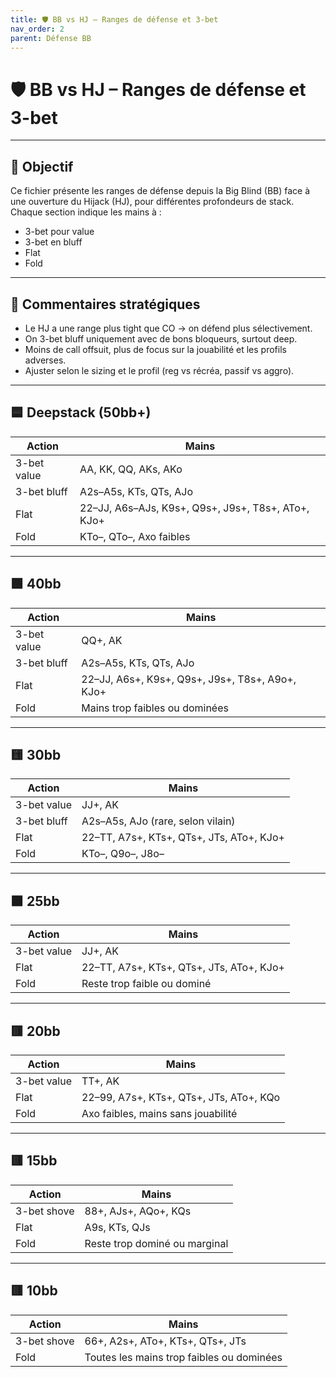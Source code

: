 ```yaml
---
title: 🛡️ BB vs HJ – Ranges de défense et 3-bet
nav_order: 2
parent: Défense BB
---
```


# 🛡️ BB vs HJ – Ranges de défense et 3-bet

---

## 🎯 Objectif

Ce fichier présente les ranges de défense depuis la Big Blind (BB) face à une ouverture du Hijack (HJ), pour différentes profondeurs de stack.  
Chaque section indique les mains à :

- 3-bet pour value
- 3-bet en bluff
- Flat
- Fold

---

## 🧠 Commentaires stratégiques

- Le HJ a une range plus tight que CO → on défend plus sélectivement.
- On 3-bet bluff uniquement avec de bons bloqueurs, surtout deep.
- Moins de call offsuit, plus de focus sur la jouabilité et les profils adverses.
- Ajuster selon le sizing et le profil (reg vs récréa, passif vs aggro).

---

## 🟦 Deepstack (50bb+)

| Action | Mains                                                                  |
|--------|------------------------------------------------------------------------|
| 3-bet value | AA, KK, QQ, AKs, AKo                                              |
| 3-bet bluff | A2s–A5s, KTs, QTs, AJo                                            |
| Flat        | 22–JJ, A6s–AJs, K9s+, Q9s+, J9s+, T8s+, ATo+, KJo+                |
| Fold        | KTo–, QTo–, Axo faibles                                           |

---

## 🟩 40bb

| Action | Mains                                                                 |
|--------|------------------------------------------------------------------------|
| 3-bet value | QQ+, AK                                                           |
| 3-bet bluff | A2s–A5s, KTs, QTs, AJo                                            |
| Flat        | 22–JJ, A6s+, K9s+, Q9s+, J9s+, T8s+, A9o+, KJo+                   |
| Fold        | Mains trop faibles ou dominées                                   |

---

## 🟨 30bb

| Action | Mains                                                             |
|--------|--------------------------------------------------------------------|
| 3-bet value | JJ+, AK                                                       |
| 3-bet bluff | A2s–A5s, AJo (rare, selon vilain)                             |
| Flat        | 22–TT, A7s+, KTs+, QTs+, JTs, ATo+, KJo+                      |
| Fold        | KTo–, Q9o–, J8o–                                              |

---

## 🟧 25bb

| Action | Mains                                                        |
|--------|---------------------------------------------------------------|
| 3-bet value | JJ+, AK                                                  |
| Flat        | 22–TT, A7s+, KTs+, QTs+, JTs, ATo+, KJo+                 |
| Fold        | Reste trop faible ou dominé                              |

---

## 🟥 20bb

| Action | Mains                                                        |
|--------|---------------------------------------------------------------|
| 3-bet value | TT+, AK                                                  |
| Flat        | 22–99, A7s+, KTs+, QTs+, JTs, ATo+, KQo                 |
| Fold        | Axo faibles, mains sans jouabilité                      |

---

## 🟥 15bb

| Action | Mains                                                  |
|--------|----------------------------------------------------------|
| 3-bet shove | 88+, AJs+, AQo+, KQs                                |
| Flat        | A9s, KTs, QJs                                       |
| Fold        | Reste trop dominé ou marginal                      |

---

## 🟥 10bb

| Action | Mains                                                   |
|--------|----------------------------------------------------------|
| 3-bet shove | 66+, A2s+, ATo+, KTs+, QTs+, JTs                    |
| Fold        | Toutes les mains trop faibles ou dominées          |
